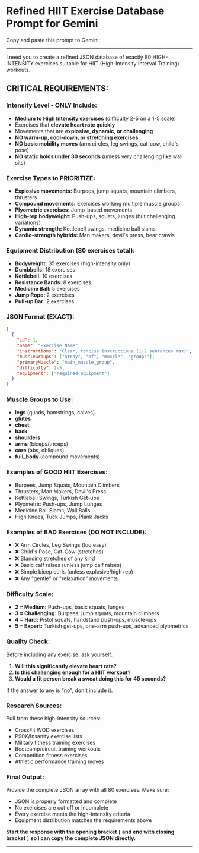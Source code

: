 # Refined HIIT Exercise Database Prompt for Gemini

Copy and paste this prompt to Gemini:

---

I need you to create a refined JSON database of exactly 80 HIGH-INTENSITY exercises suitable for HIIT (High-Intensity Interval Training) workouts.

## CRITICAL REQUIREMENTS:

### Intensity Level - ONLY Include:
- **Medium to High Intensity exercises** (difficulty 2-5 on a 1-5 scale)
- Exercises that **elevate heart rate quickly**
- Movements that are **explosive, dynamic, or challenging**
- **NO warm-up, cool-down, or stretching exercises**
- **NO basic mobility moves** (arm circles, leg swings, cat-cow, child's pose)
- **NO static holds under 30 seconds** (unless very challenging like wall sits)

### Exercise Types to PRIORITIZE:
- **Explosive movements:** Burpees, jump squats, mountain climbers, thrusters
- **Compound movements:** Exercises working multiple muscle groups
- **Plyometric exercises:** Jump-based movements
- **High-rep bodyweight:** Push-ups, squats, lunges (but challenging variations)
- **Dynamic strength:** Kettlebell swings, medicine ball slams
- **Cardio-strength hybrids:** Man makers, devil's press, bear crawls

### Equipment Distribution (80 exercises total):
- **Bodyweight:** 35 exercises (high-intensity only)
- **Dumbbells:** 18 exercises
- **Kettlebell:** 10 exercises
- **Resistance Bands:** 8 exercises
- **Medicine Ball:** 5 exercises
- **Jump Rope:** 2 exercises
- **Pull-up Bar:** 2 exercises

### JSON Format (EXACT):
```json
[
  {
    "id": 1,
    "name": "Exercise Name",
    "instructions": "Clear, concise instructions (1-2 sentences max)",
    "muscleGroups": ["array", "of", "muscle", "groups"],
    "primaryMuscle": "main_muscle_group",
    "difficulty": 2-5,
    "equipment": ["required_equipment"]
  }
]
```

### Muscle Groups to Use:
- **legs** (quads, hamstrings, calves)
- **glutes**
- **chest**
- **back**
- **shoulders**
- **arms** (biceps/triceps)
- **core** (abs, obliques)
- **full_body** (compound movements)

### Examples of GOOD HIIT Exercises:
- Burpees, Jump Squats, Mountain Climbers
- Thrusters, Man Makers, Devil's Press
- Kettlebell Swings, Turkish Get-ups
- Plyometric Push-ups, Jump Lunges
- Medicine Ball Slams, Wall Balls
- High Knees, Tuck Jumps, Plank Jacks

### Examples of BAD Exercises (DO NOT INCLUDE):
- ❌ Arm Circles, Leg Swings (too easy)
- ❌ Child's Pose, Cat-Cow (stretches)
- ❌ Standing stretches of any kind
- ❌ Basic calf raises (unless jump calf raises)
- ❌ Simple bicep curls (unless explosive/high rep)
- ❌ Any "gentle" or "relaxation" movements

### Difficulty Scale:
- **2 = Medium:** Push-ups, basic squats, lunges
- **3 = Challenging:** Burpees, jump squats, mountain climbers
- **4 = Hard:** Pistol squats, handstand push-ups, muscle-ups
- **5 = Expert:** Turkish get-ups, one-arm push-ups, advanced plyometrics

### Quality Check:
Before including any exercise, ask yourself:
1. **Will this significantly elevate heart rate?**
2. **Is this challenging enough for a HIIT workout?**
3. **Would a fit person break a sweat doing this for 45 seconds?**

If the answer to any is "no", don't include it.

### Research Sources:
Pull from these high-intensity sources:
- CrossFit WOD exercises
- P90X/Insanity exercise lists
- Military fitness training exercises
- Bootcamp/circuit training workouts
- Competition fitness exercises
- Athletic performance training moves

### Final Output:
Provide the complete JSON array with all 80 exercises. Make sure:
- JSON is properly formatted and complete
- No exercises are cut off or incomplete
- Every exercise meets the high-intensity criteria
- Equipment distribution matches the requirements above

**Start the response with the opening bracket `[` and end with closing bracket `]` so I can copy the complete JSON directly.**

---